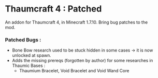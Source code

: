 # Thaumcraft 4 : Patched

An addon for Thaumcraft 4, in Minecraft 1.7.10. Bring bug patches to the mod.

### Patched Bugs :
- Bone Bow research used to be stuck hidden in some cases -> it is now unlocked at spawn.
- Adds the missing prereqs (forgotten by author) for some researches in Thaumic Bases :
  - Thaumium Bracelet, Void Bracelet and Void Wand Core

